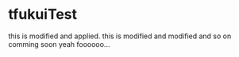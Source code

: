 # tfukuiTest
this is modified and applied.
this is modified and modified
and so on comming soon yeah foooooo...
